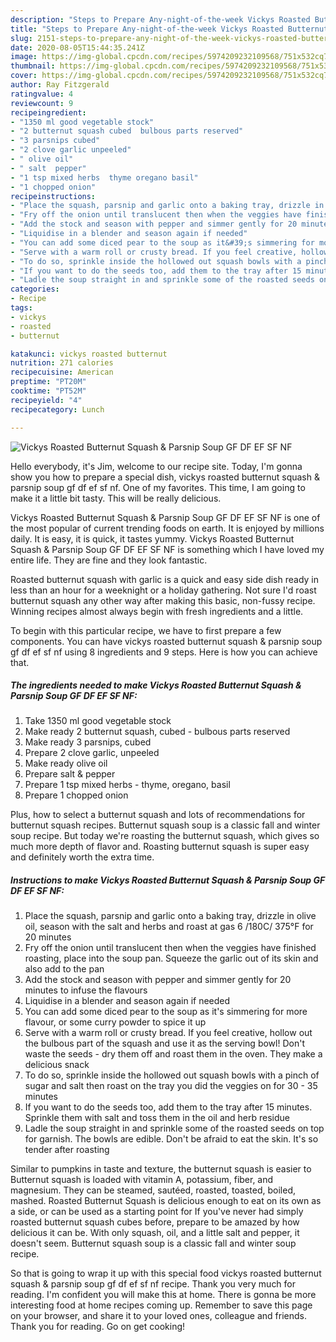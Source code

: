 ```yaml
---
description: "Steps to Prepare Any-night-of-the-week Vickys Roasted Butternut Squash &amp;amp; Parsnip Soup GF DF EF SF NF"
title: "Steps to Prepare Any-night-of-the-week Vickys Roasted Butternut Squash &amp;amp; Parsnip Soup GF DF EF SF NF"
slug: 2151-steps-to-prepare-any-night-of-the-week-vickys-roasted-butternut-squash-and-amp-parsnip-soup-gf-df-ef-sf-nf
date: 2020-08-05T15:44:35.241Z
image: https://img-global.cpcdn.com/recipes/5974209232109568/751x532cq70/vickys-roasted-butternut-squash-parsnip-soup-gf-df-ef-sf-nf-recipe-main-photo.jpg
thumbnail: https://img-global.cpcdn.com/recipes/5974209232109568/751x532cq70/vickys-roasted-butternut-squash-parsnip-soup-gf-df-ef-sf-nf-recipe-main-photo.jpg
cover: https://img-global.cpcdn.com/recipes/5974209232109568/751x532cq70/vickys-roasted-butternut-squash-parsnip-soup-gf-df-ef-sf-nf-recipe-main-photo.jpg
author: Ray Fitzgerald
ratingvalue: 4
reviewcount: 9
recipeingredient:
- "1350 ml good vegetable stock"
- "2 butternut squash cubed  bulbous parts reserved"
- "3 parsnips cubed"
- "2 clove garlic unpeeled"
- " olive oil"
- " salt  pepper"
- "1 tsp mixed herbs  thyme oregano basil"
- "1 chopped onion"
recipeinstructions:
- "Place the squash, parsnip and garlic onto a baking tray, drizzle in olive oil, season with the salt and herbs and roast at gas 6 /180C/ 375°F for 20 minutes"
- "Fry off the onion until translucent then when the veggies have finished roasting, place into the soup pan. Squeeze the garlic out of its skin and also add to the pan"
- "Add the stock and season with pepper and simmer gently for 20 minutes to infuse the flavours"
- "Liquidise in a blender and season again if needed"
- "You can add some diced pear to the soup as it&#39;s simmering for more flavour, or some curry powder to spice it up"
- "Serve with a warm roll or crusty bread. If you feel creative, hollow out the bulbous part of the squash and use it as the serving bowl! Don&#39;t waste the seeds - dry them off and roast them in the oven. They make a delicious snack"
- "To do so, sprinkle inside the hollowed out squash bowls with a pinch of sugar and salt then roast on the tray you did the veggies on for 30 - 35 minutes"
- "If you want to do the seeds too, add them to the tray after 15 minutes. Sprinkle them with salt and toss them in the oil and herb residue"
- "Ladle the soup straight in and sprinkle some of the roasted seeds on top for garnish. The bowls are edible. Don&#39;t be afraid to eat the skin. It&#39;s so tender after roasting"
categories:
- Recipe
tags:
- vickys
- roasted
- butternut

katakunci: vickys roasted butternut 
nutrition: 271 calories
recipecuisine: American
preptime: "PT20M"
cooktime: "PT52M"
recipeyield: "4"
recipecategory: Lunch

---
```



![Vickys Roasted Butternut Squash &amp; Parsnip Soup GF DF EF SF NF](https://img-global.cpcdn.com/recipes/5974209232109568/751x532cq70/vickys-roasted-butternut-squash-parsnip-soup-gf-df-ef-sf-nf-recipe-main-photo.jpg)

Hello everybody, it's Jim, welcome to our recipe site. Today, I'm gonna show you how to prepare a special dish, vickys roasted butternut squash &amp; parsnip soup gf df ef sf nf. One of my favorites. This time, I am going to make it a little bit tasty. This will be really delicious.

Vickys Roasted Butternut Squash &amp; Parsnip Soup GF DF EF SF NF is one of the most popular of current trending foods on earth. It is enjoyed by millions daily. It is easy, it is quick, it tastes yummy. Vickys Roasted Butternut Squash &amp; Parsnip Soup GF DF EF SF NF is something which I have loved my entire life. They are fine and they look fantastic.

Roasted butternut squash with garlic is a quick and easy side dish ready in less than an hour for a weeknight or a holiday gathering. Not sure I&#39;d roast butternut squash any other way after making this basic, non-fussy recipe. Winning recipes almost always begin with fresh ingredients and a little.


To begin with this particular recipe, we have to first prepare a few components. You can have vickys roasted butternut squash &amp; parsnip soup gf df ef sf nf using 8 ingredients and 9 steps. Here is how you can achieve that.

<!--inarticleads1-->

##### The ingredients needed to make Vickys Roasted Butternut Squash &amp; Parsnip Soup GF DF EF SF NF:

1. Take 1350 ml good vegetable stock
1. Make ready 2 butternut squash, cubed - bulbous parts reserved
1. Make ready 3 parsnips, cubed
1. Prepare 2 clove garlic, unpeeled
1. Make ready  olive oil
1. Prepare  salt &amp; pepper
1. Prepare 1 tsp mixed herbs - thyme, oregano, basil
1. Prepare 1 chopped onion


Plus, how to select a butternut squash and lots of recommendations for butternut squash recipes. Butternut squash soup is a classic fall and winter soup recipe. But today we&#39;re roasting the butternut squash, which gives so much more depth of flavor and. Roasting butternut squash is super easy and definitely worth the extra time. 

<!--inarticleads2-->

##### Instructions to make Vickys Roasted Butternut Squash &amp; Parsnip Soup GF DF EF SF NF:

1. Place the squash, parsnip and garlic onto a baking tray, drizzle in olive oil, season with the salt and herbs and roast at gas 6 /180C/ 375°F for 20 minutes
1. Fry off the onion until translucent then when the veggies have finished roasting, place into the soup pan. Squeeze the garlic out of its skin and also add to the pan
1. Add the stock and season with pepper and simmer gently for 20 minutes to infuse the flavours
1. Liquidise in a blender and season again if needed
1. You can add some diced pear to the soup as it&#39;s simmering for more flavour, or some curry powder to spice it up
1. Serve with a warm roll or crusty bread. If you feel creative, hollow out the bulbous part of the squash and use it as the serving bowl! Don&#39;t waste the seeds - dry them off and roast them in the oven. They make a delicious snack
1. To do so, sprinkle inside the hollowed out squash bowls with a pinch of sugar and salt then roast on the tray you did the veggies on for 30 - 35 minutes
1. If you want to do the seeds too, add them to the tray after 15 minutes. Sprinkle them with salt and toss them in the oil and herb residue
1. Ladle the soup straight in and sprinkle some of the roasted seeds on top for garnish. The bowls are edible. Don&#39;t be afraid to eat the skin. It&#39;s so tender after roasting


Similar to pumpkins in taste and texture, the butternut squash is easier to Butternut squash is loaded with vitamin A, potassium, fiber, and magnesium. They can be steamed, sautéed, roasted, toasted, boiled, mashed. Roasted Butternut Squash is delicious enough to eat on its own as a side, or can be used as a starting point for If you&#39;ve never had simply roasted butternut squash cubes before, prepare to be amazed by how delicious it can be. With only squash, oil, and a little salt and pepper, it doesn&#39;t seem. Butternut squash soup is a classic fall and winter soup recipe. 

So that is going to wrap it up with this special food vickys roasted butternut squash &amp; parsnip soup gf df ef sf nf recipe. Thank you very much for reading. I'm confident you will make this at home. There is gonna be more interesting food at home recipes coming up. Remember to save this page on your browser, and share it to your loved ones, colleague and friends. Thank you for reading. Go on get cooking!
